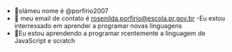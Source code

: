 - 👋olámeu nome é @porfirio2007
- 👀 meu email de contato é rosenilda.porfirio@escola.pr.gov.br
-Eu estou interressado em aprender a programar novas linguagens
- 💞️Eu estou aprendendo a programar rcentemente a linguagem de JavaScript e scratch
